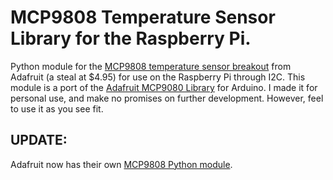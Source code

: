 MCP9808 Temperature Sensor Library for the Raspberry Pi.
===================

Python module for the [MCP9808 temperature sensor breakout](http://www.adafruit.com/product/1782) from Adafruit (a steal at $4.95) for use on the Raspberry Pi through I2C. This module is a port of the [Adafruit MCP9080 Library](https://learn.adafruit.com/adafruit-mcp9808-precision-i2c-temperature-sensor-guide/overview) for Arduino. I made it for personal use, and make no promises on further development. However, feel to use it as you see fit. 


UPDATE:
-------
Adafruit now has their own [MCP9808 Python module](https://github.com/adafruit/Adafruit_Python_MCP9808). 
